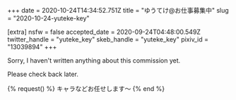 +++
date = 2020-10-24T14:34:52.751Z
title = "ゆうてけ@お仕事募集中"
slug = "2020-10-24-yuteke-key"

[extra]
nsfw = false
accepted_date = 2020-09-24T04:48:00.549Z
twitter_handle = "yuteke_key"
skeb_handle = "yuteke_key"
pixiv_id = "13039894"
+++

Sorry, I haven't written anything about this commission yet.

Please check back later.

{% request() %}
キャラなどお任せします～
{% end %}
